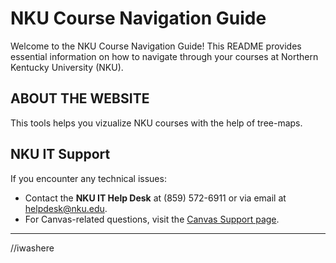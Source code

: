 # NKU Course Navigation Guide

Welcome to the NKU Course Navigation Guide! This README provides essential information on how to navigate through your courses at Northern Kentucky University (NKU).

## ABOUT THE WEBSITE

This tools helps you vizualize NKU courses with the help of tree-maps.

## NKU IT Support

If you encounter any technical issues:

- Contact the **NKU IT Help Desk** at (859) 572-6911 or via email at helpdesk@nku.edu.
- For Canvas-related questions, visit the [Canvas Support page](https://nku.edu/).

---

//iwashere
